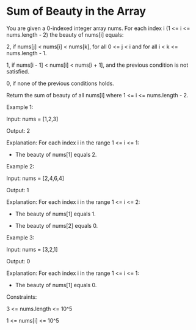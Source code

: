 # Sum of Beauty in the Array

You are given a 0-indexed integer array nums. For each index i (1 <= i <= nums.length - 2) the beauty of nums[i] equals:

2, if nums[j] < nums[i] < nums[k], for all 0 <= j < i and for all i < k <= nums.length - 1.

1, if nums[i - 1] < nums[i] < nums[i + 1], and the previous condition is not satisfied.

0, if none of the previous conditions holds.

Return the sum of beauty of all nums[i] where 1 <= i <= nums.length - 2.


 

Example 1:

Input: nums = [1,2,3]

Output: 2

Explanation: For each index i in the range 1 <= i <= 1:

- The beauty of nums[1] equals 2.

Example 2:


Input: nums = [2,4,6,4]

Output: 1

Explanation: For each index i in the range 1 <= i <= 2:

- The beauty of nums[1] equals 1.

- The beauty of nums[2] equals 0.

Example 3:



Input: nums = [3,2,1]

Output: 0

Explanation: For each index i in the range 1 <= i <= 1:

- The beauty of nums[1] equals 0.




Constraints:

3 <= nums.length <= 10^5

1 <= nums[i] <= 10^5

